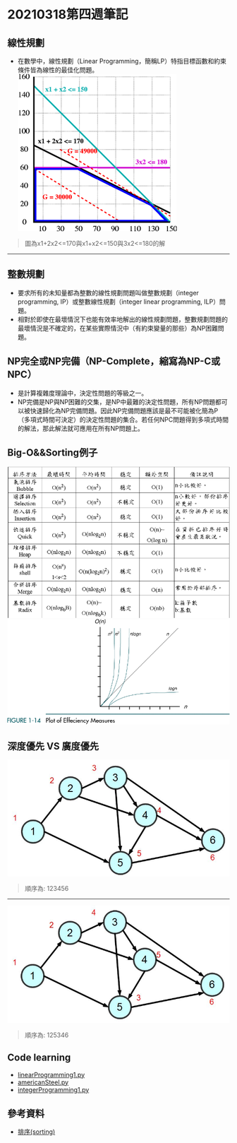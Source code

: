 # 20210318第四週筆記
## 線性規劃
* 在數學中，線性規劃（Linear Programming，簡稱LP）特指目標函數和約束條件皆為線性的最佳化問題。
![linear-programing](https://github.com/cycyucheng1010/ai109b/blob/main/Note/360px-Linear_programming_polytope.png)
> 圖為x1+2x2<=170與x1+x2<=150與3x2<=180的解
---
## 整數規劃
* 要求所有的未知量都為整數的線性規劃問題叫做整數規劃（integer programming, IP）或整數線性規劃（integer linear programming, ILP）問題。
* 相對於即使在最壞情況下也能有效率地解出的線性規劃問題，整數規劃問題的最壞情況是不確定的，在某些實際情況中（有約束變量的那些）為NP困難問題。
## NP完全或NP完備（NP-Complete，縮寫為NP-C或NPC）
* 是計算複雜度理論中，決定性問題的等級之一。
* NP完備是NP與NP困難的交集，是NP中最難的決定性問題，所有NP問題都可以被快速歸化為NP完備問題。因此NP完備問題應該是最不可能被化簡為P（多項式時間可決定）的決定性問題的集合。若任何NPC問題得到多項式時間的解法，那此解法就可應用在所有NP問題上。
## Big-O&&Sorting例子
![sorting](https://github.com/cycyucheng1010/ai109b/blob/main/Note/sort20210321.PNG)
![big-o](https://github.com/cycyucheng1010/ai109b/blob/main/Note/Big-o.png)
## 深度優先 VS 廣度優先 
![深度優先](https://github.com/cycyucheng1010/ai109b/blob/main/Note/deepfirst.jpg)
> 順序為: 123456
---
![廣度優先](https://github.com/cycyucheng1010/ai109b/blob/main/Note/breadth.jpg)
> 順序為: 125346
## Code learning
* [linearProgramming1.py](https://gitlab.com/ccc109/ai/-/blob/master/02-optimize/04-linearProgramming/linearProgramming1.py)
* [americanSteel.py](https://gitlab.com/ccc109/ai/-/blob/master/02-optimize/04-linearProgramming/americanSteel.py)
* [integerProgramming1.py](https://gitlab.com/ccc109/ai/-/blob/master/02-optimize/05-integerProgramming/integerProgramming1.py)
## 參考資料
* [排序(sorting)](http://spaces.isu.edu.tw/upload/18833/3/web/sorting.htm)
